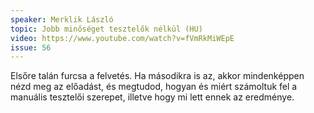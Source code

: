```yaml
---
speaker: Merklik László
topic: Jobb minőséget tesztelők nélkül (HU)
video: https://www.youtube.com/watch?v=fVmRkMiWEpE
issue: 56
---
```


Elsőre talán furcsa a felvetés. Ha másodikra is az, akkor mindenképpen nézd meg az előadást, és megtudod, hogyan és miért számoltuk fel a manuális tesztelői szerepet, illetve hogy mi lett ennek az eredménye.

